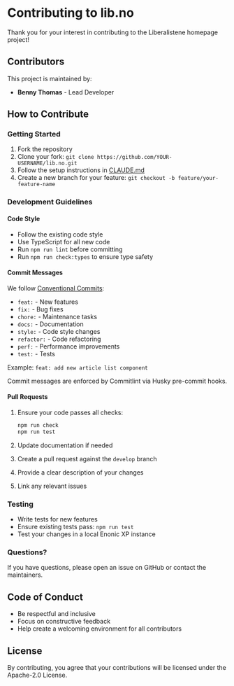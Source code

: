 # Contributing to lib.no

Thank you for your interest in contributing to the Liberalistene homepage project!

## Contributors

This project is maintained by:

- **Benny Thomas** - Lead Developer

## How to Contribute

### Getting Started

1. Fork the repository
2. Clone your fork: `git clone https://github.com/YOUR-USERNAME/lib.no.git`
3. Follow the setup instructions in [CLAUDE.md](CLAUDE.md)
4. Create a new branch for your feature: `git checkout -b feature/your-feature-name`

### Development Guidelines

#### Code Style

- Follow the existing code style
- Use TypeScript for all new code
- Run `npm run lint` before committing
- Run `npm run check:types` to ensure type safety

#### Commit Messages

We follow [Conventional Commits](https://www.conventionalcommits.org/):

- `feat:` - New features
- `fix:` - Bug fixes
- `chore:` - Maintenance tasks
- `docs:` - Documentation
- `style:` - Code style changes
- `refactor:` - Code refactoring
- `perf:` - Performance improvements
- `test:` - Tests

Example: `feat: add new article list component`

Commit messages are enforced by Commitlint via Husky pre-commit hooks.

#### Pull Requests

1. Ensure your code passes all checks:
   ```bash
   npm run check
   npm run test
   ```

2. Update documentation if needed

3. Create a pull request against the `develop` branch

4. Provide a clear description of your changes

5. Link any relevant issues

### Testing

- Write tests for new features
- Ensure existing tests pass: `npm run test`
- Test your changes in a local Enonic XP instance

### Questions?

If you have questions, please open an issue on GitHub or contact the maintainers.

## Code of Conduct

- Be respectful and inclusive
- Focus on constructive feedback
- Help create a welcoming environment for all contributors

## License

By contributing, you agree that your contributions will be licensed under the Apache-2.0 License.
